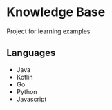# Knowledge Base

Project for learning examples

## Languages
- Java
- Kotlin
- Go
- Python
- Javascript
